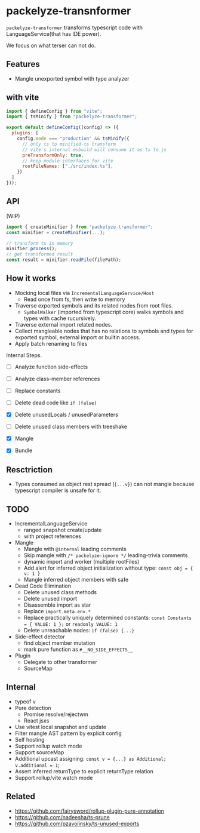 # packelyze-transnformer

`packelyze-transformer` transforms typescript code with LanguageService(that has IDE power).

We focus on what terser can not do.

## Features

- Mangle unexported symbol with type analyzer

## with vite

```js
import { defineConfig } from "vite";
import { tsMinify } from "packelyze-transformer";

export default defineConfig((config) => ({
  plugins: [
    config.mode === "production" && tsMinify({
      // only ts to minified-ts transform
      // vite's internal esbuild will consume it as ts to js
      preTransformOnly: true,
      // keep module interfaces for vite
      rootFileNames: ["./src/index.ts"],
    })
  ]
}));
```

## API

(WIP)

```ts
import { createMinifier } from "packelyze-transformer";
const minifier = createMinifier(...);

// transform ts in memory
minifier.process();
// get transformed result
const result = minifier.readFile(filePath);
```

## How it works

- Mocking local files via `IncrementalLanguageService/Host`
  - Read once from fs, then write to memory
- Traverse exported symbols and its related nodes from root files.
  - `SymbolWalker` (imported from typescript core) walks symbols and types with cache rucursively.
- Traverse external import related nodes.
- Collect mangleable nodes that has no relations to symbols and types for exported symbol, external import or builtin access.
- Apply batch renaming to files

Internal Steps.

- [ ] Analyze function side-effects
- [ ] Analyze class-member references
- [ ] Replace constants
- [ ] Delete dead code like `if (false)`
- [x] Delete unusedLocals / unusedParameters
- [ ] Delete unused class members with treeshake
- [x] Mangle
- [x] Bundle


## Resctriction

- Types consumed as object rest spread (`{...v}`) can not mangle because typescript compiler is unsafe for it.

## TODO

- IncrementalLanguageService
  - ranged snapshot create/update
  - with project references
- Mangle
  - Mangle with `@internal` leading comments
  - Skip mangle with `/* packelyze-ignore */` leading-trivia comments
  - dynamic import and worker (multiple rootFiles)
  - Add alert for inferred object initialization without type: `const obj = { v: 1 }`
  - Mangle inferred object members with safe
- Dead Code Elimination
  - Delete unused class methods
  - Delete unused import
  - Disassemble import as star
  - Replace `import.meta.env.*`
  - Replace practically uniquely determined constants: `const Constants = { VALUE: 1 };` or `readonly VALUE: 1`
  - Delete unreachable nodes: `if (false) {...}`
- Side-effect detector
  - find object member mutation
  - mark pure function as `#__NO_SIDE_EFFECTS__`
- Plugin
  - Delegate to other transformer
  - SourceMap

## Internal

- typeof v
- Pure detection
  - Promise resolve/rejectwm
  - React jsxs
- Use vitest local snapshot and update
- Filter mangle AST pattern by explicit config
- Self hosting
- Support rollup watch mode
- Support sourceMap
- Additional upcast assigning: `const v = {...} as Additional; v.additional = 1`;
- Assert inferred returnType to explicit returnType relation
- Support rollup/vite watch mode

## Related

- https://github.com/fairysword/rollup-plugin-pure-annotation
- https://github.com/nadeesha/ts-prune
- https://github.com/pzavolinsky/ts-unused-exports
